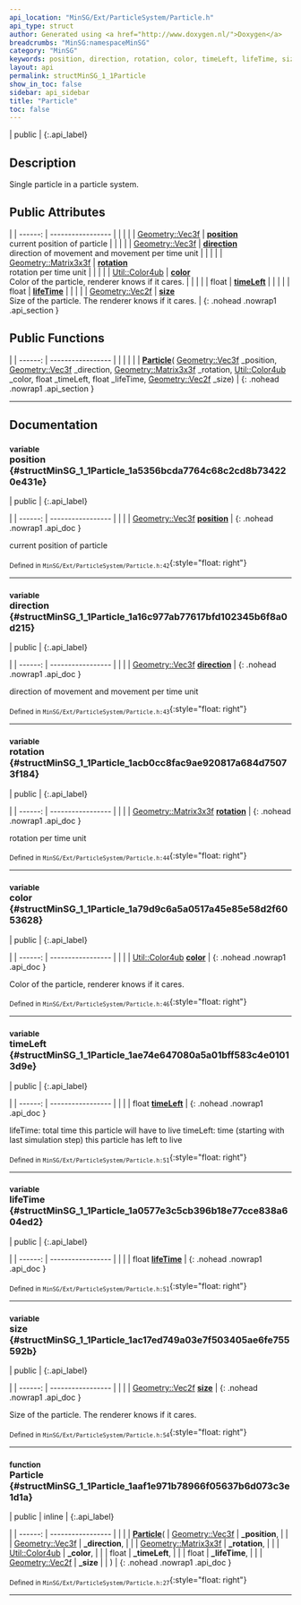 ```yaml
---
api_location: "MinSG/Ext/ParticleSystem/Particle.h"
api_type: struct
author: Generated using <a href="http://www.doxygen.nl/">Doxygen</a>
breadcrumbs: "MinSG:namespaceMinSG"
category: "MinSG"
keywords: position, direction, rotation, color, timeLeft, lifeTime, size, Particle
layout: api
permalink: structMinSG_1_1Particle
show_in_toc: false
sidebar: api_sidebar
title: "Particle"
toc: false
---
```


| public |
{:.api_label}

## Description

Single particle in a particle system.



## Public Attributes

|
| ------: | ----------------- |
|  | |
| [Geometry::Vec3f](namespaceGeometry#namespaceGeometry_1a5b269b6a82917f18e344231ecf8e6566) | **[position](#structMinSG_1_1Particle_1a5356bcda7764c68c2cd8b734220e431e)**  <br/> current position of particle |
|  | |
| [Geometry::Vec3f](namespaceGeometry#namespaceGeometry_1a5b269b6a82917f18e344231ecf8e6566) | **[direction](#structMinSG_1_1Particle_1a16c977ab77617bfd102345b6f8a0d215)**  <br/> direction of movement and movement per time unit |
|  | |
| [Geometry::Matrix3x3f](namespaceGeometry#namespaceGeometry_1aa93a32111e2c03e0957c4f6e47d9bba6) | **[rotation](#structMinSG_1_1Particle_1acb0cc8fac9ae920817a684d75073f184)**  <br/> rotation per time unit |
|  | |
| [Util::Color4ub](classUtil_1_1Color4ub) | **[color](#structMinSG_1_1Particle_1a79d9c6a5a0517a45e85e58d2f6053628)**  <br/> Color of the particle, renderer knows if it cares. |
|  | |
| float | **[timeLeft](#structMinSG_1_1Particle_1ae74e647080a5a01bff583c4e01013d9e)**  |
|  | |
| float | **[lifeTime](#structMinSG_1_1Particle_1a0577e3c5cb396b18e77cce838a604ed2)**  |
|  | |
| [Geometry::Vec2f](namespaceGeometry#namespaceGeometry_1a342206e486029ee8e89a7f89c25901f6) | **[size](#structMinSG_1_1Particle_1ac17ed749a03e7f503405ae6fe755592b)**  <br/> Size of the particle. The renderer knows if it cares. |
{: .nohead .nowrap1 .api_section }


## Public Functions

|
| ------: | ----------------- |
|  | |
|  | **[Particle](#structMinSG_1_1Particle_1aaf1e971b78966f05637b6d073c3e1d1a)**( [Geometry::Vec3f](namespaceGeometry#namespaceGeometry_1a5b269b6a82917f18e344231ecf8e6566)  _position,  [Geometry::Vec3f](namespaceGeometry#namespaceGeometry_1a5b269b6a82917f18e344231ecf8e6566)  _direction,  [Geometry::Matrix3x3f](namespaceGeometry#namespaceGeometry_1aa93a32111e2c03e0957c4f6e47d9bba6)  _rotation,  [Util::Color4ub](classUtil_1_1Color4ub)  _color, float _timeLeft, float _lifeTime,  [Geometry::Vec2f](namespaceGeometry#namespaceGeometry_1a342206e486029ee8e89a7f89c25901f6)  _size) |
{: .nohead .nowrap1 .api_section }


-------------------------------------------------------------------

## Documentation

### <small>variable</small><br/> position {#structMinSG_1_1Particle_1a5356bcda7764c68c2cd8b734220e431e}

| public |
{:.api_label}

|
| ------: | ----------------- |
|  |
| [Geometry::Vec3f](namespaceGeometry#namespaceGeometry_1a5b269b6a82917f18e344231ecf8e6566) **[position](#structMinSG_1_1Particle_1a5356bcda7764c68c2cd8b734220e431e)**  |
{: .nohead .nowrap1 .api_doc }

current position of particle





<sub>Defined in `MinSG/Ext/ParticleSystem/Particle.h:42`</sub>{:style="float: right"}

-------------------------------------------------------------------

### <small>variable</small><br/> direction {#structMinSG_1_1Particle_1a16c977ab77617bfd102345b6f8a0d215}

| public |
{:.api_label}

|
| ------: | ----------------- |
|  |
| [Geometry::Vec3f](namespaceGeometry#namespaceGeometry_1a5b269b6a82917f18e344231ecf8e6566) **[direction](#structMinSG_1_1Particle_1a16c977ab77617bfd102345b6f8a0d215)**  |
{: .nohead .nowrap1 .api_doc }

direction of movement and movement per time unit





<sub>Defined in `MinSG/Ext/ParticleSystem/Particle.h:43`</sub>{:style="float: right"}

-------------------------------------------------------------------

### <small>variable</small><br/> rotation {#structMinSG_1_1Particle_1acb0cc8fac9ae920817a684d75073f184}

| public |
{:.api_label}

|
| ------: | ----------------- |
|  |
| [Geometry::Matrix3x3f](namespaceGeometry#namespaceGeometry_1aa93a32111e2c03e0957c4f6e47d9bba6) **[rotation](#structMinSG_1_1Particle_1acb0cc8fac9ae920817a684d75073f184)**  |
{: .nohead .nowrap1 .api_doc }

rotation per time unit





<sub>Defined in `MinSG/Ext/ParticleSystem/Particle.h:44`</sub>{:style="float: right"}

-------------------------------------------------------------------

### <small>variable</small><br/> color {#structMinSG_1_1Particle_1a79d9c6a5a0517a45e85e58d2f6053628}

| public |
{:.api_label}

|
| ------: | ----------------- |
|  |
| [Util::Color4ub](classUtil_1_1Color4ub) **[color](#structMinSG_1_1Particle_1a79d9c6a5a0517a45e85e58d2f6053628)**  |
{: .nohead .nowrap1 .api_doc }

Color of the particle, renderer knows if it cares.





<sub>Defined in `MinSG/Ext/ParticleSystem/Particle.h:46`</sub>{:style="float: right"}

-------------------------------------------------------------------

### <small>variable</small><br/> timeLeft {#structMinSG_1_1Particle_1ae74e647080a5a01bff583c4e01013d9e}

| public |
{:.api_label}

|
| ------: | ----------------- |
|  |
| float **[timeLeft](#structMinSG_1_1Particle_1ae74e647080a5a01bff583c4e01013d9e)**  |
{: .nohead .nowrap1 .api_doc }



lifeTime: total time this particle will have to live timeLeft: time (starting with last simulation step) this particle has left to live



<sub>Defined in `MinSG/Ext/ParticleSystem/Particle.h:51`</sub>{:style="float: right"}

-------------------------------------------------------------------

### <small>variable</small><br/> lifeTime {#structMinSG_1_1Particle_1a0577e3c5cb396b18e77cce838a604ed2}

| public |
{:.api_label}

|
| ------: | ----------------- |
|  |
| float **[lifeTime](#structMinSG_1_1Particle_1a0577e3c5cb396b18e77cce838a604ed2)**  |
{: .nohead .nowrap1 .api_doc }





<sub>Defined in `MinSG/Ext/ParticleSystem/Particle.h:51`</sub>{:style="float: right"}

-------------------------------------------------------------------

### <small>variable</small><br/> size {#structMinSG_1_1Particle_1ac17ed749a03e7f503405ae6fe755592b}

| public |
{:.api_label}

|
| ------: | ----------------- |
|  |
| [Geometry::Vec2f](namespaceGeometry#namespaceGeometry_1a342206e486029ee8e89a7f89c25901f6) **[size](#structMinSG_1_1Particle_1ac17ed749a03e7f503405ae6fe755592b)**  |
{: .nohead .nowrap1 .api_doc }

Size of the particle. The renderer knows if it cares.





<sub>Defined in `MinSG/Ext/ParticleSystem/Particle.h:54`</sub>{:style="float: right"}

-------------------------------------------------------------------

### <small>function</small><br/> Particle {#structMinSG_1_1Particle_1aaf1e971b78966f05637b6d073c3e1d1a}

| public | inline |
{:.api_label}

|
| ------: | ----------------- |
|  |
|  **[Particle](#structMinSG_1_1Particle_1aaf1e971b78966f05637b6d073c3e1d1a)**( |  [Geometry::Vec3f](namespaceGeometry#namespaceGeometry_1a5b269b6a82917f18e344231ecf8e6566)  | **_position**, |
| |  [Geometry::Vec3f](namespaceGeometry#namespaceGeometry_1a5b269b6a82917f18e344231ecf8e6566)  | **_direction**, |
| |  [Geometry::Matrix3x3f](namespaceGeometry#namespaceGeometry_1aa93a32111e2c03e0957c4f6e47d9bba6)  | **_rotation**, |
| |  [Util::Color4ub](classUtil_1_1Color4ub)  | **_color**, |
| | float | **_timeLeft**, |
| | float | **_lifeTime**, |
| |  [Geometry::Vec2f](namespaceGeometry#namespaceGeometry_1a342206e486029ee8e89a7f89c25901f6)  | **_size** |
|   ) |
{: .nohead .nowrap1 .api_doc }





<sub>Defined in `MinSG/Ext/ParticleSystem/Particle.h:27`</sub>{:style="float: right"}

-------------------------------------------------------------------

